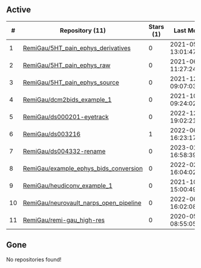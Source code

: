 ## Active
| # | Repository (11) | Stars (1) | Last Modified |
| --- | --- | --- | --- |
| 1 | [RemiGau/5HT_pain_ephys_derivatives](https://gin.g-node.org/RemiGau/5HT_pain_ephys_derivatives) | 0 | 2021-05-15 13:01:47+00:00 |
| 2 | [RemiGau/5HT_pain_ephys_raw](https://gin.g-node.org/RemiGau/5HT_pain_ephys_raw) | 0 | 2021-06-28 11:27:24+00:00 |
| 3 | [RemiGau/5HT_pain_ephys_source](https://gin.g-node.org/RemiGau/5HT_pain_ephys_source) | 0 | 2021-12-07 09:07:03+00:00 |
| 4 | [RemiGau/dcm2bids_example_1](https://gin.g-node.org/RemiGau/dcm2bids_example_1) | 0 | 2021-10-31 09:24:02+00:00 |
| 5 | [RemiGau/ds000201-eyetrack](https://gin.g-node.org/RemiGau/ds000201-eyetrack) | 0 | 2022-12-29 19:02:21+00:00 |
| 6 | [RemiGau/ds003216](https://gin.g-node.org/RemiGau/ds003216) | 1 | 2022-06-16 16:23:17+00:00 |
| 7 | [RemiGau/ds004332-rename](https://gin.g-node.org/RemiGau/ds004332-rename) | 0 | 2023-01-02 16:58:39+00:00 |
| 8 | [RemiGau/example_ephys_bids_conversion](https://gin.g-node.org/RemiGau/example_ephys_bids_conversion) | 0 | 2022-02-18 16:04:02+00:00 |
| 9 | [RemiGau/heudiconv_example_1](https://gin.g-node.org/RemiGau/heudiconv_example_1) | 0 | 2021-10-30 15:00:49+00:00 |
| 10 | [RemiGau/neurovault_narps_open_pipeline](https://gin.g-node.org/RemiGau/neurovault_narps_open_pipeline) | 0 | 2022-06-18 16:02:08+00:00 |
| 11 | [RemiGau/remi-gau_high-res](https://gin.g-node.org/RemiGau/remi-gau_high-res) | 0 | 2020-05-31 08:55:05+00:00 |

## Gone
No repositories found!
